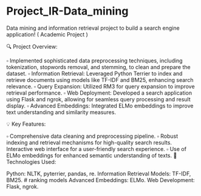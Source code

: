 # Project_IR-Data_mining
Data mining and information retrieval project to build a search engine application! ( Academic Project )

🔍 Project Overview:

▫ Implemented sophisticated data preprocessing techniques, including tokenization, stopwords removal, and stemming, to clean and prepare the dataset.
▫ Information Retrieval: Leveraged Python Terrier to index and retrieve documents using models like TF-IDF and BM25, enhancing search relevance.
▫ Query Expansion: Utilized RM3 for query expansion to improve retrieval performance.
▫ Web Deployment: Developed a search application using Flask and ngrok, allowing for seamless query processing and result display.
▫ Advanced Embeddings: Integrated ELMo embeddings to improve text understanding and similarity measures.

💡 Key Features:

▫ Comprehensive data cleaning and preprocessing pipeline.
▫ Robust indexing and retrieval mechanisms for high-quality search results.
Interactive web interface for a user-friendly search experience.
▫ Use of ELMo embeddings for enhanced semantic understanding of texts.
🔗 Technologies Used:

Python: NLTK, pyterrier, pandas, re.
Information Retrieval Models: TF-IDF, BM25. # ranking models 
Advanced Embeddings: ELMo.
Web Development: Flask, ngrok.
